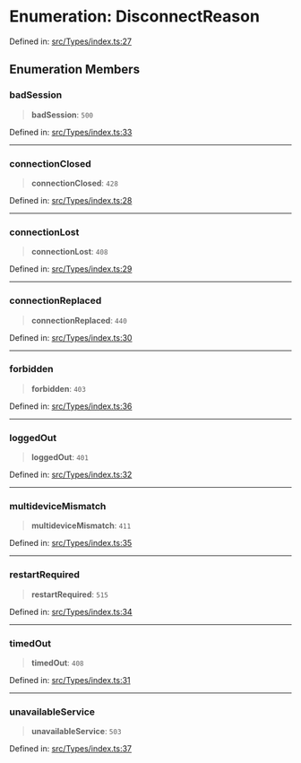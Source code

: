 # Enumeration: DisconnectReason

Defined in: [src/Types/index.ts:27](https://github.com/Fokusdotid/bail/blob/0fe6346a5ff68a74eb71890335c982b44e2da604/src/Types/index.ts#L27)

## Enumeration Members

### badSession

> **badSession**: `500`

Defined in: [src/Types/index.ts:33](https://github.com/Fokusdotid/bail/blob/0fe6346a5ff68a74eb71890335c982b44e2da604/src/Types/index.ts#L33)

***

### connectionClosed

> **connectionClosed**: `428`

Defined in: [src/Types/index.ts:28](https://github.com/Fokusdotid/bail/blob/0fe6346a5ff68a74eb71890335c982b44e2da604/src/Types/index.ts#L28)

***

### connectionLost

> **connectionLost**: `408`

Defined in: [src/Types/index.ts:29](https://github.com/Fokusdotid/bail/blob/0fe6346a5ff68a74eb71890335c982b44e2da604/src/Types/index.ts#L29)

***

### connectionReplaced

> **connectionReplaced**: `440`

Defined in: [src/Types/index.ts:30](https://github.com/Fokusdotid/bail/blob/0fe6346a5ff68a74eb71890335c982b44e2da604/src/Types/index.ts#L30)

***

### forbidden

> **forbidden**: `403`

Defined in: [src/Types/index.ts:36](https://github.com/Fokusdotid/bail/blob/0fe6346a5ff68a74eb71890335c982b44e2da604/src/Types/index.ts#L36)

***

### loggedOut

> **loggedOut**: `401`

Defined in: [src/Types/index.ts:32](https://github.com/Fokusdotid/bail/blob/0fe6346a5ff68a74eb71890335c982b44e2da604/src/Types/index.ts#L32)

***

### multideviceMismatch

> **multideviceMismatch**: `411`

Defined in: [src/Types/index.ts:35](https://github.com/Fokusdotid/bail/blob/0fe6346a5ff68a74eb71890335c982b44e2da604/src/Types/index.ts#L35)

***

### restartRequired

> **restartRequired**: `515`

Defined in: [src/Types/index.ts:34](https://github.com/Fokusdotid/bail/blob/0fe6346a5ff68a74eb71890335c982b44e2da604/src/Types/index.ts#L34)

***

### timedOut

> **timedOut**: `408`

Defined in: [src/Types/index.ts:31](https://github.com/Fokusdotid/bail/blob/0fe6346a5ff68a74eb71890335c982b44e2da604/src/Types/index.ts#L31)

***

### unavailableService

> **unavailableService**: `503`

Defined in: [src/Types/index.ts:37](https://github.com/Fokusdotid/bail/blob/0fe6346a5ff68a74eb71890335c982b44e2da604/src/Types/index.ts#L37)
